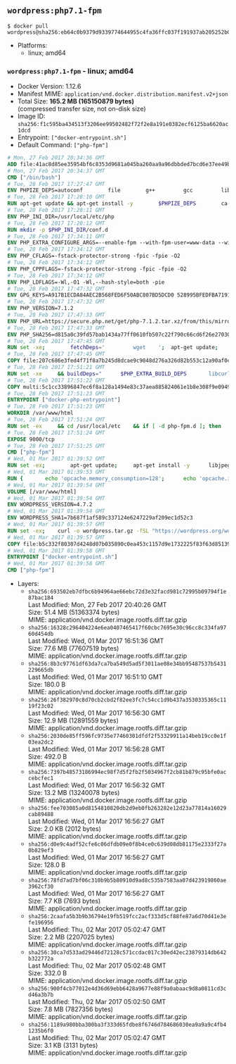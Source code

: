 ## `wordpress:php7.1-fpm`

```console
$ docker pull wordpress@sha256:eb64c0b9379d9339774644955c4fa36ffc037f191937ab205252b0c5474e5e24
```

-	Platforms:
	-	linux; amd64

### `wordpress:php7.1-fpm` - linux; amd64

-	Docker Version: 1.12.6
-	Manifest MIME: `application/vnd.docker.distribution.manifest.v2+json`
-	Total Size: **165.2 MB (165150879 bytes)**  
	(compressed transfer size, not on-disk size)
-	Image ID: `sha256:f1c595ba434513f3206ee99502482f72f2e8a191e0382ecf6125ba6620ac1dcd`
-	Entrypoint: `["docker-entrypoint.sh"]`
-	Default Command: `["php-fpm"]`

```dockerfile
# Mon, 27 Feb 2017 20:34:36 GMT
ADD file:41ac8d85ee35954bf6c8353d9681a045ba260aa9a96dbbded7bcd6e37ee49bea in / 
# Mon, 27 Feb 2017 20:34:37 GMT
CMD ["/bin/bash"]
# Tue, 28 Feb 2017 17:27:47 GMT
ENV PHPIZE_DEPS=autoconf 		file 		g++ 		gcc 		libc-dev 		make 		pkg-config 		re2c
# Tue, 28 Feb 2017 17:28:10 GMT
RUN apt-get update && apt-get install -y 		$PHPIZE_DEPS 		ca-certificates 		curl 		libedit2 		libsqlite3-0 		libxml2 		xz-utils 	--no-install-recommends && rm -r /var/lib/apt/lists/*
# Tue, 28 Feb 2017 17:28:11 GMT
ENV PHP_INI_DIR=/usr/local/etc/php
# Tue, 28 Feb 2017 17:28:12 GMT
RUN mkdir -p $PHP_INI_DIR/conf.d
# Tue, 28 Feb 2017 17:34:11 GMT
ENV PHP_EXTRA_CONFIGURE_ARGS=--enable-fpm --with-fpm-user=www-data --with-fpm-group=www-data
# Tue, 28 Feb 2017 17:34:12 GMT
ENV PHP_CFLAGS=-fstack-protector-strong -fpic -fpie -O2
# Tue, 28 Feb 2017 17:34:12 GMT
ENV PHP_CPPFLAGS=-fstack-protector-strong -fpic -fpie -O2
# Tue, 28 Feb 2017 17:34:12 GMT
ENV PHP_LDFLAGS=-Wl,-O1 -Wl,--hash-style=both -pie
# Tue, 28 Feb 2017 17:47:32 GMT
ENV GPG_KEYS=A917B1ECDA84AEC2B568FED6F50ABC807BD5DCD0 528995BFEDFBA7191D46839EF9BA0ADA31CBD89E
# Tue, 28 Feb 2017 17:47:32 GMT
ENV PHP_VERSION=7.1.2
# Tue, 28 Feb 2017 17:47:33 GMT
ENV PHP_URL=https://secure.php.net/get/php-7.1.2.tar.xz/from/this/mirror PHP_ASC_URL=https://secure.php.net/get/php-7.1.2.tar.xz.asc/from/this/mirror
# Tue, 28 Feb 2017 17:47:33 GMT
ENV PHP_SHA256=d815a0c39fd57bab1434a77ff0610fb507c22f790c66cd6f26e27030c4b3e971 PHP_MD5=d79afea1870277c86fac903566fb6c5d
# Tue, 28 Feb 2017 17:47:45 GMT
RUN set -xe; 		fetchDeps=' 		wget 	'; 	apt-get update; 	apt-get install -y --no-install-recommends $fetchDeps; 	rm -rf /var/lib/apt/lists/*; 		mkdir -p /usr/src; 	cd /usr/src; 		wget -O php.tar.xz "$PHP_URL"; 		if [ -n "$PHP_SHA256" ]; then 		echo "$PHP_SHA256 *php.tar.xz" | sha256sum -c -; 	fi; 	if [ -n "$PHP_MD5" ]; then 		echo "$PHP_MD5 *php.tar.xz" | md5sum -c -; 	fi; 		if [ -n "$PHP_ASC_URL" ]; then 		wget -O php.tar.xz.asc "$PHP_ASC_URL"; 		export GNUPGHOME="$(mktemp -d)"; 		for key in $GPG_KEYS; do 			gpg --keyserver ha.pool.sks-keyservers.net --recv-keys "$key"; 		done; 		gpg --batch --verify php.tar.xz.asc php.tar.xz; 		rm -r "$GNUPGHOME"; 	fi; 		apt-get purge -y --auto-remove $fetchDeps
# Tue, 28 Feb 2017 17:47:45 GMT
COPY file:207c686e3fed4f71f8a7b245d8dcae9c9048d276a326d82b553c12a90af0c0ca in /usr/local/bin/ 
# Tue, 28 Feb 2017 17:51:21 GMT
RUN set -xe 	&& buildDeps=" 		$PHP_EXTRA_BUILD_DEPS 		libcurl4-openssl-dev 		libedit-dev 		libsqlite3-dev 		libssl-dev 		libxml2-dev 	" 	&& apt-get update && apt-get install -y $buildDeps --no-install-recommends && rm -rf /var/lib/apt/lists/* 		&& export CFLAGS="$PHP_CFLAGS" 		CPPFLAGS="$PHP_CPPFLAGS" 		LDFLAGS="$PHP_LDFLAGS" 	&& docker-php-source extract 	&& cd /usr/src/php 	&& ./configure 		--with-config-file-path="$PHP_INI_DIR" 		--with-config-file-scan-dir="$PHP_INI_DIR/conf.d" 				--disable-cgi 				--enable-ftp 		--enable-mbstring 		--enable-mysqlnd 				--with-curl 		--with-libedit 		--with-openssl 		--with-zlib 				$PHP_EXTRA_CONFIGURE_ARGS 	&& make -j "$(nproc)" 	&& make install 	&& { find /usr/local/bin /usr/local/sbin -type f -executable -exec strip --strip-all '{}' + || true; } 	&& make clean 	&& docker-php-source delete 		&& apt-get purge -y --auto-remove -o APT::AutoRemove::RecommendsImportant=false $buildDeps
# Tue, 28 Feb 2017 17:51:22 GMT
COPY multi:5c1cc33896847ec6f8a128a1494e83c37aea885824061e1b8e308f9e09499956 in /usr/local/bin/ 
# Tue, 28 Feb 2017 17:51:23 GMT
ENTRYPOINT ["docker-php-entrypoint"]
# Tue, 28 Feb 2017 17:51:23 GMT
WORKDIR /var/www/html
# Tue, 28 Feb 2017 17:51:24 GMT
RUN set -ex 	&& cd /usr/local/etc 	&& if [ -d php-fpm.d ]; then 		sed 's!=NONE/!=!g' php-fpm.conf.default | tee php-fpm.conf > /dev/null; 		cp php-fpm.d/www.conf.default php-fpm.d/www.conf; 	else 		mkdir php-fpm.d; 		cp php-fpm.conf.default php-fpm.d/www.conf; 		{ 			echo '[global]'; 			echo 'include=etc/php-fpm.d/*.conf'; 		} | tee php-fpm.conf; 	fi 	&& { 		echo '[global]'; 		echo 'error_log = /proc/self/fd/2'; 		echo; 		echo '[www]'; 		echo '; if we send this to /proc/self/fd/1, it never appears'; 		echo 'access.log = /proc/self/fd/2'; 		echo; 		echo 'clear_env = no'; 		echo; 		echo '; Ensure worker stdout and stderr are sent to the main error log.'; 		echo 'catch_workers_output = yes'; 	} | tee php-fpm.d/docker.conf 	&& { 		echo '[global]'; 		echo 'daemonize = no'; 		echo; 		echo '[www]'; 		echo 'listen = [::]:9000'; 	} | tee php-fpm.d/zz-docker.conf
# Tue, 28 Feb 2017 17:51:24 GMT
EXPOSE 9000/tcp
# Tue, 28 Feb 2017 17:51:25 GMT
CMD ["php-fpm"]
# Wed, 01 Mar 2017 01:39:52 GMT
RUN set -ex; 		apt-get update; 	apt-get install -y 		libjpeg-dev 		libpng12-dev 	; 	rm -rf /var/lib/apt/lists/*; 		docker-php-ext-configure gd --with-png-dir=/usr --with-jpeg-dir=/usr; 	docker-php-ext-install gd mysqli opcache
# Wed, 01 Mar 2017 01:39:53 GMT
RUN { 		echo 'opcache.memory_consumption=128'; 		echo 'opcache.interned_strings_buffer=8'; 		echo 'opcache.max_accelerated_files=4000'; 		echo 'opcache.revalidate_freq=2'; 		echo 'opcache.fast_shutdown=1'; 		echo 'opcache.enable_cli=1'; 	} > /usr/local/etc/php/conf.d/opcache-recommended.ini
# Wed, 01 Mar 2017 01:39:54 GMT
VOLUME [/var/www/html]
# Wed, 01 Mar 2017 01:39:54 GMT
ENV WORDPRESS_VERSION=4.7.2
# Wed, 01 Mar 2017 01:39:54 GMT
ENV WORDPRESS_SHA1=7b687f1af589c337124e6247229af209ec1d52c3
# Wed, 01 Mar 2017 01:39:57 GMT
RUN set -ex; 	curl -o wordpress.tar.gz -fSL "https://wordpress.org/wordpress-${WORDPRESS_VERSION}.tar.gz"; 	echo "$WORDPRESS_SHA1 *wordpress.tar.gz" | sha1sum -c -; 	tar -xzf wordpress.tar.gz -C /usr/src/; 	rm wordpress.tar.gz; 	chown -R www-data:www-data /usr/src/wordpress
# Wed, 01 Mar 2017 01:39:57 GMT
COPY file:b5c332f80307d4248d07b035890c0ea453c1157d9e1732225f83f63d851392b5 in /usr/local/bin/ 
# Wed, 01 Mar 2017 01:39:58 GMT
ENTRYPOINT ["docker-entrypoint.sh"]
# Wed, 01 Mar 2017 01:39:58 GMT
CMD ["php-fpm"]
```

-	Layers:
	-	`sha256:693502eb7dfbc6b94964ae66ebc72d3e32facd981c72995b09794f1e87bac184`  
		Last Modified: Mon, 27 Feb 2017 20:40:26 GMT  
		Size: 51.4 MB (51363374 bytes)  
		MIME: application/vnd.docker.image.rootfs.diff.tar.gzip
	-	`sha256:16328c296404224e6ea0407465417f60cbc7695e30c96cc8c334fa9760d454db`  
		Last Modified: Wed, 01 Mar 2017 16:51:36 GMT  
		Size: 77.6 MB (77607519 bytes)  
		MIME: application/vnd.docker.image.rootfs.diff.tar.gzip
	-	`sha256:8b3c97761df63da7ca7ba549d5ad5f3011ae08e34bb95487537b5431229665db`  
		Last Modified: Wed, 01 Mar 2017 16:51:10 GMT  
		Size: 180.0 B  
		MIME: application/vnd.docker.image.rootfs.diff.tar.gzip
	-	`sha256:26f382970c8d70cb2cbd2f82ee3fc7c54cc1d9b437a3530335365c1119f23c02`  
		Last Modified: Wed, 01 Mar 2017 16:56:30 GMT  
		Size: 12.9 MB (12891559 bytes)  
		MIME: application/vnd.docker.image.rootfs.diff.tar.gzip
	-	`sha256:2030de85ff596fc9735e77460301dfdf2f53329911a14beb19cc0e1f03ea2dc2`  
		Last Modified: Wed, 01 Mar 2017 16:56:28 GMT  
		Size: 492.0 B  
		MIME: application/vnd.docker.image.rootfs.diff.tar.gzip
	-	`sha256:7397b48573186994ec98f7d5f2fb2f5034967f2cb81b879c95bfe0accebcfec1`  
		Last Modified: Wed, 01 Mar 2017 16:56:32 GMT  
		Size: 13.2 MB (13240078 bytes)  
		MIME: application/vnd.docker.image.rootfs.diff.tar.gzip
	-	`sha256:fee703085a0d8154810820db2d9eb0fb263282e12d23a77814a16029cab89488`  
		Last Modified: Wed, 01 Mar 2017 16:56:27 GMT  
		Size: 2.0 KB (2012 bytes)  
		MIME: application/vnd.docker.image.rootfs.diff.tar.gzip
	-	`sha256:d0e9c4adf52cfe6c06dfdb09e0f8b4ce0c639d08db81175e2333f27a0b829ef3`  
		Last Modified: Wed, 01 Mar 2017 16:56:27 GMT  
		Size: 128.0 B  
		MIME: application/vnd.docker.image.rootfs.diff.tar.gzip
	-	`sha256:78fd7ad7bf06c310b9b5b80910d9ad8c535b7583aa07d423919860ae3962cf30`  
		Last Modified: Wed, 01 Mar 2017 16:56:27 GMT  
		Size: 7.7 KB (7693 bytes)  
		MIME: application/vnd.docker.image.rootfs.diff.tar.gzip
	-	`sha256:2caafa5b3b9b36794e19fb519fcc2acf333d5cf88fe87a6d70d41e3efe196956`  
		Last Modified: Thu, 02 Mar 2017 05:02:47 GMT  
		Size: 2.2 MB (2207025 bytes)  
		MIME: application/vnd.docker.image.rootfs.diff.tar.gzip
	-	`sha256:30ca7d533ad29446d72128c571ccdac017c30ed42ec23879314db642b322772a`  
		Last Modified: Thu, 02 Mar 2017 05:02:48 GMT  
		Size: 332.0 B  
		MIME: application/vnd.docker.image.rootfs.diff.tar.gzip
	-	`sha256:900f4cb77012e4d36d69ebb6428a9677e88f9a0abaac9d8a0811cd3cd46a3b7b`  
		Last Modified: Thu, 02 Mar 2017 05:02:50 GMT  
		Size: 7.8 MB (7827356 bytes)  
		MIME: application/vnd.docker.image.rootfs.diff.tar.gzip
	-	`sha256:1189a980bba300ba3f333d65fdbe8f6746d784686030ea9a9a9c4fb41235b6f0`  
		Last Modified: Thu, 02 Mar 2017 05:02:47 GMT  
		Size: 3.1 KB (3131 bytes)  
		MIME: application/vnd.docker.image.rootfs.diff.tar.gzip

